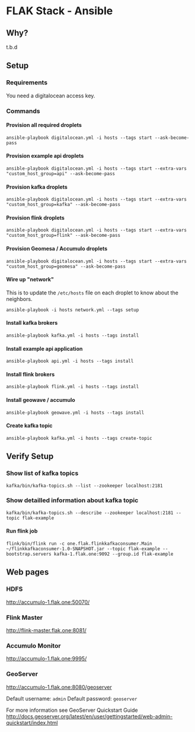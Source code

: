 # FLAK Stack - Ansible

## Why?

t.b.d


## Setup

### Requirements

You need a digitalocean access key.


### Commands

#### Provision all required droplets

```
ansible-playbook digitalocean.yml -i hosts --tags start --ask-become-pass
```

#### Provision example api droplets

```
ansible-playbook digitalocean.yml -i hosts --tags start --extra-vars "custom_host_group=api" --ask-become-pass
```

#### Provision kafka droplets

```
ansible-playbook digitalocean.yml -i hosts --tags start --extra-vars "custom_host_group=kafka" --ask-become-pass
```

#### Provision flink droplets

```
ansible-playbook digitalocean.yml -i hosts --tags start --extra-vars "custom_host_group=flink" --ask-become-pass
```

#### Provision Geomesa / Accumulo droplets

```
ansible-playbook digitalocean.yml -i hosts --tags start --extra-vars "custom_host_group=geomesa" --ask-become-pass
```

#### Wire up "network"

This is to update the `/etc/hosts` file on each droplet to know about the neighbors.

```
ansible-playbook -i hosts network.yml --tags setup
```


#### Install kafka brokers

```
ansible-playbook kafka.yml -i hosts --tags install
```


#### Install example api application

```
ansible-playbook api.yml -i hosts --tags install
```


#### Install flink brokers

```
ansible-playbook flink.yml -i hosts --tags install
```


#### Install geowave / accumulo

```
ansible-playbook geowave.yml -i hosts --tags install
```


#### Create kafka topic

```
ansible-playbook kafka.yml -i hosts --tags create-topic
```

## Verify Setup

### Show list of kafka topics

```
kafka/bin/kafka-topics.sh --list --zookeeper localhost:2181
```

### Show detailled information about kafka topic

```
kafka/bin/kafka-topics.sh --describe --zookeeper localhost:2181 --topic flak-example
```


#### Run flink job

```
flink/bin/flink run -c one.flak.flinkkafkaconsumer.Main ~/flinkkafkaconsumer-1.0-SNAPSHOT.jar --topic flak-example --bootstrap.servers kafka-1.flak.one:9092 --group.id flak-example
```


## Web pages

### HDFS

http://accumulo-1.flak.one:50070/


### Flink Master

http://flink-master.flak.one:8081/


### Accumulo Monitor

http://accumulo-1.flak.one:9995/


### GeoServer

http://accumulo-1.flak.one:8080/geoserver

Default username: `admin`
Default password: `geoserver`

For more information see GeoServer Quickstart Guide
http://docs.geoserver.org/latest/en/user/gettingstarted/web-admin-quickstart/index.html
